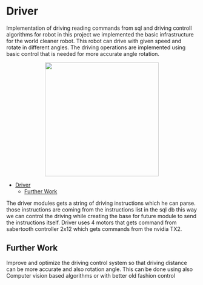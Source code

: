 # Driver
Implementation of driving reading commands from sql and driving controll algorithms for robot
in this project we implemented the basic infrastructure for the world cleaner robot. 
This robot can drive with given speed and rotate in different angles.  The driving operations are implemented using basic control that is needed for more accurate angle rotation.


<p align="center">
 <img src="./assets/Driver.gif" height="300" width="300">
</p>


- [Driver](#driver)
  * [Further Work](#further-work)


The driver modules gets a string of driving instructions which he can parse. those instructions are coming from the instructions list in the sql db
this way we can control the driving while creating the base for future module to send the instructions itself.
Driver uses 4 motors that gets command from sabertooth controller 2x12 which gets commands from the nvidia TX2.

## Further Work
Improve and optimize the driving control system so that driving distance can be more accurate and also rotation angle.
This can be done using also Computer vision based algorithms or with better old fashion control
